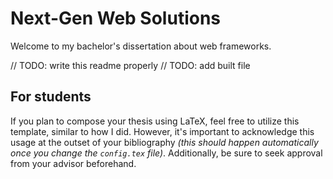 # Next-Gen Web Solutions

Welcome to my bachelor's dissertation about web frameworks. 

// TODO: write this readme properly
// TODO: add built file

## For students

If you plan to compose your thesis using LaTeX, feel free to utilize this template, similar to how I did. However, it's important to acknowledge this usage at the outset of your bibliography *(this should happen automatically once you change the `config.tex` file)*. Additionally, be sure to seek approval from your advisor beforehand.
